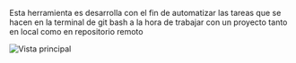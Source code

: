 Esta herramienta es desarrolla con el fin de automatizar las tareas que se hacen en la terminal de git bash a la hora de trabajar con un proyecto tanto en local como en repositorio remoto


![Vista principal](Githpoom/vistaDeMenu.png)
